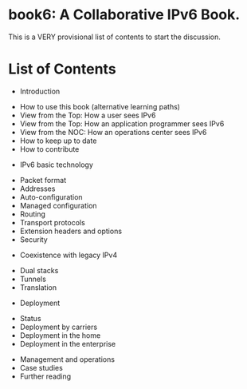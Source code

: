 # book6: A Collaborative IPv6 Book.

This is a VERY provisional list of contents to start the discussion.

# List of Contents
- Introduction
* How to use this book (alternative learning paths)
* View from the Top: How a user sees IPv6
* View from the Top: How an application programmer sees IPv6
* View from the NOC: How an operations center sees IPv6
* How to keep up to date
* How to contribute
- IPv6 basic technology
* Packet format
* Addresses
* Auto-configuration
* Managed configuration
* Routing
* Transport protocols
* Extension headers and options
* Security
- Coexistence with legacy IPv4
* Dual stacks
* Tunnels
* Translation
- Deployment
* Status
* Deployment by carriers
* Deployment in the home
* Deployment in the enterprise
- Management and operations
- Case studies
- Further reading

